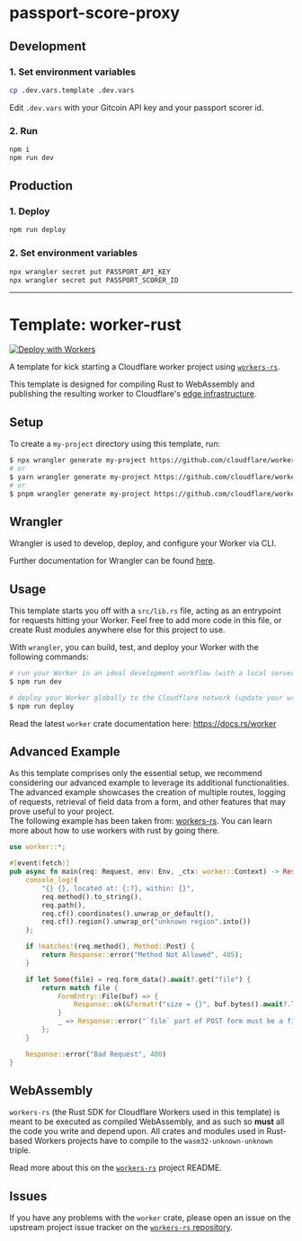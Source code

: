 # passport-score-proxy

## Development

### 1. Set environment variables

```bash
cp .dev.vars.template .dev.vars
```

Edit `.dev.vars` with your Gitcoin API key and your passport scorer id.

### 2. Run

```bash
npm i 
npm run dev
```

## Production


### 1. Deploy

```bash
npm run deploy
```

### 2. Set environment variables

```bash
npx wrangler secret put PASSPORT_API_KEY
npx wrangler secret put PASSPORT_SCORER_ID
```

---

# Template: worker-rust

[![Deploy with Workers](https://deploy.workers.cloudflare.com/button)](https://deploy.workers.cloudflare.com/?url=https://github.com/cloudflare/workers-sdk/tree/main/templates/experimental/worker-rust)

A template for kick starting a Cloudflare worker project using [`workers-rs`](https://github.com/cloudflare/workers-rs).

This template is designed for compiling Rust to WebAssembly and publishing the resulting worker to Cloudflare's [edge infrastructure](https://www.cloudflare.com/network/).

## Setup

To create a `my-project` directory using this template, run:

```sh
$ npx wrangler generate my-project https://github.com/cloudflare/workers-sdk/templates/experimental/worker-rust
# or
$ yarn wrangler generate my-project https://github.com/cloudflare/workers-sdk/templates/experimental/worker-rust
# or
$ pnpm wrangler generate my-project https://github.com/cloudflare/workers-sdk/templates/experimental/worker-rust
```

## Wrangler

Wrangler is used to develop, deploy, and configure your Worker via CLI.

Further documentation for Wrangler can be found [here](https://developers.cloudflare.com/workers/tooling/wrangler).

## Usage

This template starts you off with a `src/lib.rs` file, acting as an entrypoint for requests hitting your Worker. Feel free to add more code in this file, or create Rust modules anywhere else for this project to use.

With `wrangler`, you can build, test, and deploy your Worker with the following commands:

```sh
# run your Worker in an ideal development workflow (with a local server, file watcher & more)
$ npm run dev

# deploy your Worker globally to the Cloudflare network (update your wrangler.toml file for configuration)
$ npm run deploy
```

Read the latest `worker` crate documentation here: https://docs.rs/worker

## Advanced Example

As this template comprises only the essential setup, we recommend considering our advanced example to leverage its additional functionalities. The advanced example showcases the creation of multiple routes, logging of requests, retrieval of field data from a form, and other features that may prove useful to your project.  
The following example has been taken from: [workers-rs](https://github.com/cloudflare/workers-rs). You can learn more about how to use workers with rust by going there.

```rust
use worker::*;

#[event(fetch)]
pub async fn main(req: Request, env: Env, _ctx: worker::Context) -> Result<Response> {
    console_log!(
        "{} {}, located at: {:?}, within: {}",
        req.method().to_string(),
        req.path(),
        req.cf().coordinates().unwrap_or_default(),
        req.cf().region().unwrap_or("unknown region".into())
    );

    if !matches!(req.method(), Method::Post) {
        return Response::error("Method Not Allowed", 405);
    }

    if let Some(file) = req.form_data().await?.get("file") {
        return match file {
            FormEntry::File(buf) => {
                Response::ok(&format!("size = {}", buf.bytes().await?.len()))
            }
            _ => Response::error("`file` part of POST form must be a file", 400),
        };
    }

    Response::error("Bad Request", 400)
}
```

## WebAssembly

`workers-rs` (the Rust SDK for Cloudflare Workers used in this template) is meant to be executed as compiled WebAssembly, and as such so **must** all the code you write and depend upon. All crates and modules used in Rust-based Workers projects have to compile to the `wasm32-unknown-unknown` triple.

Read more about this on the [`workers-rs`](https://github.com/cloudflare/workers-rs) project README.

## Issues

If you have any problems with the `worker` crate, please open an issue on the upstream project issue tracker on the [`workers-rs` repository](https://github.com/cloudflare/workers-rs).
